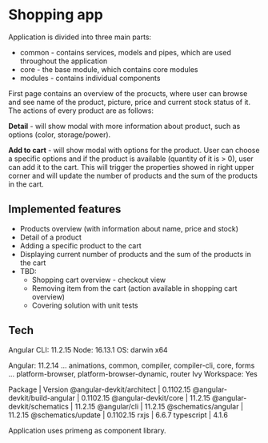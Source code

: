 # Shopping app

Application is divided into three main parts:
- common - contains services, models and pipes, which are used throughout the application
- core - the base module, which contains core modules
- modules - contains individual components


First page contains an overview of the procucts, where user can browse and see name of the product, picture, price and current stock status of it. The actions of every product are as follows:   

**Detail** - will show modal with more information about product, such as options (color, storage/power).  

**Add to cart** - will show modal with options for the product. User can choose a specific options and if the product is available (quantity of it is > 0), user can add it to the cart. This will trigger the properties showed in right upper corner and will update the number of products and the sum of the products in the cart.

## Implemented features

- Products overview (with information about name, price and stock)
- Detail of a product
- Adding a specific product to the cart
- Displaying current number of products and the sum of the products in the cart
- TBD: 
  - Shopping cart overview - checkout view
  - Removing item from the cart (action available in shopping cart overview)
  - Covering solution with unit tests

## Tech
Angular CLI: 11.2.15
Node: 16.13.1
OS: darwin x64

Angular: 11.2.14
... animations, common, compiler, compiler-cli, core, forms
... platform-browser, platform-browser-dynamic, router
Ivy Workspace: Yes

Package                         | Version
@angular-devkit/architect       | 0.1102.15
@angular-devkit/build-angular   | 0.1102.15
@angular-devkit/core            | 11.2.15
@angular-devkit/schematics      | 11.2.15
@angular/cli                    | 11.2.15
@schematics/angular             | 11.2.15
@schematics/update              | 0.1102.15
rxjs                            | 6.6.7
typescript                      | 4.1.6

Application uses primeng as component library.
